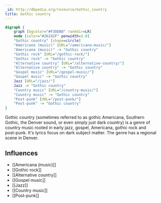 ```yaml
---
_id: http://dbpedia.org/resource/Gothic_country
title: Gothic country
---
```


```dot
digraph {
	graph [bgcolor="#F3DDB8" rankdir=LR]
	node [color="#26242F" penwidth=3.0]
	"Gothic country" [shape=circle]
	"Americana (music)" [URL="/americana-music/"]
	"Americana (music)" -> "Gothic country"
	"Gothic rock" [URL="/gothic-rock/"]
	"Gothic rock" -> "Gothic country"
	"Alternative country" [URL="/alternative-country/"]
	"Alternative country" -> "Gothic country"
	"Gospel music" [URL="/gospel-music/"]
	"Gospel music" -> "Gothic country"
	Jazz [URL="/jazz/"]
	Jazz -> "Gothic country"
	"Country music" [URL="/country-music/"]
	"Country music" -> "Gothic country"
	"Post-punk" [URL="/post-punk/"]
	"Post-punk" -> "Gothic country"
}
```

Gothic country (sometimes referred to as gothic Americana, Southern Gothic, the Denver sound, or even simply just dark country) is a genre of country music rooted in early jazz, gospel, Americana, gothic rock and post-punk. It's lyrics focus on dark subject matter. The genre has a regional scene in Denver.

## Influences
- [[Americana (music)]]
- [[Gothic rock]]
- [[Alternative country]]
- [[Gospel music]]
- [[Jazz]]
- [[Country music]]
- [[Post-punk]]
